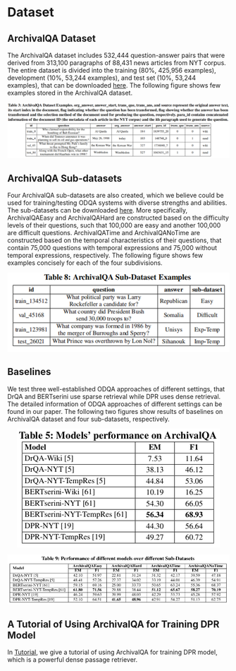 # Dataset

## ArchivalQA Dataset
The ArchivalQA dataset includes 532,444 question-answer pairs that were derived from 313,100 paragraphs of 88,431 news articles from NYT corpus. The entire dataset is divided into the training (80%, 425,956 examples), development (10%, 53,244 examples), and test set (10%, 53,244 examples), that can be downloaded [here](https://drive.google.com/drive/folders/15JMtkJAqtZsKr_P-0jH4iFy2EOri4GbR). The following figure shows few examples stored in the ArchivalQA dataset.
<p align="center">
  <img src="Figures/ArchivalQA_Examples.png">
</p>
<!---
| id      | question                                                       | answer   | org_answer | answer_start | para_id    | trans_que | trans_ans | source |
|---------|----------------------------------------------------------------|----------|------------|--------------|------------|-----------|-----------|--------|
| train_0 | Who claimed responsibility for the bombing of Bab Ezzouar? | Al Qaeda | Al Qaeda | 184 | 1839755_20 | 0 | 0 | wiki |
| train_4 | When did Tenneco announce it was planning to sell its oil and gas operations? | May 26, 1988 | today | 103 | 148748_0 | 0 | 1 | rand |
|val_45 | What threat prompted Mr. Paik's family to flee to Hong Kong? | the Korean War | the Korean War | 327 | 1736040_7 | 0 | 0 | wiki |
|test_84 | Along with the French Open, what other tournament did Haarhuis win in 1998? | Wimbledon | Wimbledon | 527 | 1043631_15 | 1 | 0 | rand |
-->

## ArchivalQA Sub-datasets
Four ArchivalQA sub-datasets are also created, which we believe could be used for training/testing ODQA systems with diverse strengths and abilities. The sub-datasets can be downloaded [here](https://drive.google.com/drive/folders/1ITm9xmzmbI8yV9xLyojglcwOKl5GAuZX). More specifically, ArchivalQAEasy and ArchivalQAHard are constructed based on the difficulty levels of their questions, such that 100,000 are easy and another 100,000 are difficult questions. ArchivalQATime and ArchivalQANoTime are constructed based on the temporal characteristics of their questions, that contain 75,000 questions with temporal expressions and 75,000 without temporal expressions, respectively. The following figure shows few examples concisely for each of the four subdivisions.
<p align="center">
  <img src="Figures/ArchivalQA_Sub-dataset_Examples.png">
</p>

## Baselines
We test three well-established ODQA approaches of different settings, that DrQA and BERTserini use sparse retrieval while DPR uses dense retrieval. The detailed information of ODQA approaches of different settings can be found in our paper. The following two figures show results of baselines on ArchivalQA dataset and four sub-datasets, respectively.
<p align="center">
  <img src="Figures/ArchivalQA_Results.png">
</p>
<p align="center">
  <img src="Figures/ArchivalQA_Sub-dataset_Results.png">
</p>

## A Tutorial of Using ArchivalQA for Training DPR Model
In [Tutorial](Tutorial/), we give a tutorial of using ArchivalQA for training DPR model, which is a powerful dense passage retriever. 



























